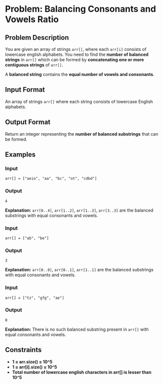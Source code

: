 
# Problem: Balancing Consonants and Vowels Ratio

## Problem Description
You are given an array of strings `arr[]`, where each `arr[i]` consists of lowercase english alphabets. You need to find the **number of balanced strings** in `arr[]` which can be formed by **concatenating one or more contiguous strings** of `arr[]`.

A **balanced string** contains the **equal number of vowels and consonants**.

## Input Format
An array of strings `arr[]` where each string consists of lowercase English alphabets.

## Output Format
Return an integer representing the **number of balanced substrings** that can be formed.

## Examples

### Input

`arr[] = ["aeio", "aa", "bc", "ot", "cdbd"]`<br/>

### Output

`4`<br/>

**Explanation:** `arr[0..4]`, `arr[1..2]`, `arr[1..3]`, `arr[3..3]` are the balanced substrings with equal consonants and vowels.

### Input

`arr[] = ["ab", "be"]`<br/>

### Output

`3`<br/>

**Explanation:** `arr[0..0]`, `arr[0..1]`, `arr[1..1]` are the balanced substrings with equal consonants and vowels.

### Input

`arr[] = ["tz", "gfg", "ae"]`<br/>

### Output

`0`<br/>

**Explanation:** There is no such balanced substring present in `arr[]` with equal consonants and vowels.

## Constraints
- **1 ≤ arr.size() ≤ 10^5**
- **1 ≤ arr[i].size() ≤ 10^5**
- **Total number of lowercase english characters in arr[] is lesser than 10^5**

